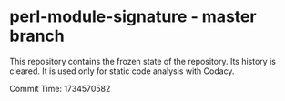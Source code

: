 # perl-module-signature - master branch

This repository contains the frozen state of the repository.
Its history is cleared. It is used only for static code
analysis with Codacy.

Commit Time: 1734570582